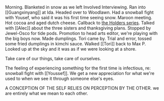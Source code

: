 Morning. Blanketed in snow as we left Involved Interviewing. Ran into [[Guangxinyang]] at Ida. Headed over to Woodlawn. Had a snowball fight with Yousef, who said it was his first time seeing snow. Maroon meeting. Hot cocoa and aged dutch cheese. Callback to [the Holders series](https://the-holders-series.fandom.com/wiki/The_Holders_List). Talked with [[Alec]] about the three sisters and thanksgiving plans. Stopped by Jewel-Osco for tide pods. Promotion to head arts editor, we're playing with the big boys now. Made dumplings. Tori came by. Trial and error, tossed some fried dumplings in kimchi sauce. Walked [[Tori]] back to Max P. Looked up at the sky and it was as if we were looking at a shore.

Take care of our things, take care of ourselves.

The feeling of experiencing something for the first time is infectious, re: snowball fight with [[Youssef]]. We get a new appreciation for what we're used to when we see it through someone else's eyes. 

A CONCEPTION OF THE SELF RELIES ON PERCEPTION BY THE OTHER.
we are entirely what we mean to each other.
